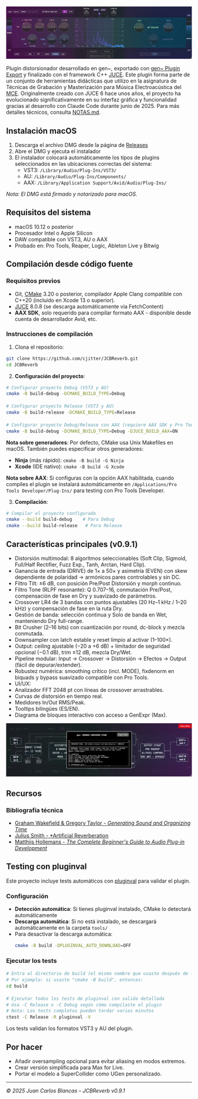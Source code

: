 ![JCBReverb Interface](Assets/screenshot.png)

Plugin distorsionador desarrollado en gen~, exportado con [gen~ Plugin Export](https://github.com/Cycling74/gen-plugin-export) y finalizado con el framework C++ [JUCE](https://github.com/juce-framework/JUCE). Este plugin forma parte de un conjunto de herramientas didácticas que utilizo en la asignatura de Técnicas de Grabación y Masterización para Música Electroacústica del [MCE](https://katarinagurska.com/curso-of/master-de-composicion-electroacustica-mce/). Originalmente creado con JUCE 6 hace unos años, el proyecto ha evolucionado significativamente en su interfaz gráfica y funcionalidad gracias al desarrollo con Claude Code durante junio de 2025. Para más detalles técnicos, consulta [NOTAS.md](NOTAS.md).

## Instalación macOS
1. Descarga el archivo DMG desde la página de [Releases](https://github.com/cjitter/JCBReverb/releases)
2. Abre el DMG y ejecuta el instalador
3. El instalador colocará automáticamente los tipos de plugins seleccionados en las ubicaciones correctas del sistema:
   - VST3: `/Library/Audio/Plug-Ins/VST3/`
   - AU: `/Library/Audio/Plug-Ins/Components/`
   - AAX: `/Library/Application Support/Avid/Audio/Plug-Ins/`

*Nota: El DMG está firmado y notarizado para macOS.*

## Requisitos del sistema

- macOS 10.12 o posterior
- Procesador Intel o Apple Silicon
- DAW compatible con VST3, AU o AAX
- Probado en: Pro Tools, Reaper, Logic, Ableton Live y Bitwig

## Compilación desde código fuente

### Requisitos previos
- Git, [CMake](https://cmake.org) 3.20 o posterior, compilador Apple Clang compatible con C++20 (incluido en Xcode 13 o superior).
- [JUCE](https://github.com/juce-framework/JUCE) 8.0.8 (se descarga automáticamente via FetchContent)
- **AAX SDK**, solo requerido para compilar formato AAX - disponible desde cuenta de desarrollador Avid, etc.

### Instrucciones de compilación

1. Clona el repositorio:
```bash
git clone https://github.com/cjitter/JCBReverb.git
cd JCBReverb
```

2. **Configuración del proyecto**:
```bash
# Configurar proyecto Debug (VST3 y AU)
cmake -B build-debug -DCMAKE_BUILD_TYPE=Debug

# Configurar proyecto Release (VST3 y AU)
cmake -B build-release -DCMAKE_BUILD_TYPE=Release

# Configurar proyecto Debug/Release con AAX (requiere AAX SDK y Pro Tools Developer instalado)
cmake -B build-debug -DCMAKE_BUILD_TYPE=Debug -DJUCE_BUILD_AAX=ON
```

**Nota sobre generadores**: Por defecto, CMake usa Unix Makefiles en macOS. También puedes especificar otros generadores:
- **Ninja** (más rápido): `cmake -B build -G Ninja`
- **Xcode** (IDE nativo): `cmake -B build -G Xcode`

**Nota sobre AAX**: Si configuras con la opción AAX habilitada, cuando compiles el plugin se instalará automáticamente en `/Applications/Pro Tools Developer/Plug-Ins/` para testing con Pro Tools Developer.

3. **Compilación**:
```bash
# Compilar el proyecto configurado
cmake --build build-debug    # Para Debug
cmake --build build-release   # Para Release
```

## Características principales (v0.9.1)

- Distorsión multimodal: 8 algoritmos seleccionables (Soft Clip, Sigmoid, Full/Half Rectifier, Fuzz Exp., Tanh, Arctan, Hard Clip).
- Ganancia de entrada (DRIVE) de 1× a 50× y asimetría (EVEN) con skew dependiente de polaridad → armónicos pares controlables y sin DC.
- Filtro Tilt: ±6 dB, con posición Pre/Post Distorsión y morph continuo.
- Filtro Tone (RLPF resonante): Q 0.707–16, conmutación Pre/Post, compensación de fase en Dry y suavizado de parámetros.
- Crossover LR4 de 3 bandas con puntos ajustables (20 Hz–1 kHz / 1–20 kHz) y compensación de fase en la ruta Dry.
- Gestión de banda: selección continua y Solo de banda en Wet, manteniendo Dry full-range.
- Bit Crusher (2–16 bits) con cuantización por round, dc-block y mezcla conmutada.
- Downsampler con latch estable y reset limpio al activar (1–100×).
- Output: ceiling ajustable (−20 a +6 dB) + limitador de seguridad opcional (−0.1 dB), trim ±12 dB, mezcla Dry/Wet.
- Pipeline modular: Input → Crossover → Distorsión → Efectos → Output (fácil de depurar/extender).
- Robustez numérica: smoothing crítico (incl. MODE), fixdenorm en biquads y bypass suavizado compatible con Pro Tools.
- UI/UX:
- Analizador FFT 2048 pt con líneas de crossover arrastrables.
- Curvas de distorsión en tiempo real.
- Medidores In/Out RMS/Peak.
- Tooltips bilingües (ES/EN).
- Diagrama de bloques interactivo con acceso a GenExpr (Max).

![Diagrama de Bloques](Assets/screenshotDiagram.png)

## Recursos

### Bibliografía técnica
- [Graham Wakefield & Gregory Taylor - *Generating Sound and Organizing Time*](https://cycling74.com/books/go)
- [Julius Smith - *Artificial Reverberation](https://ccrma.stanford.edu/~jos/pasp/Artificial_Reverberation.html)
- [Matthijs Hollemans - *The Complete Beginner's Guide to Audio Plug-in Development*](https://www.theaudioprogrammer.com/books/beginners-plugin-book)

## Testing con pluginval

Este proyecto incluye tests automáticos con [pluginval](https://github.com/Tracktion/pluginval) para validar el plugin.

### Configuración

- **Detección automática**: Si tienes pluginval instalado, CMake lo detectará automáticamente
- **Descarga automática**: Si no está instalado, se descargará automáticamente en la carpeta `tools/`
- Para desactivar la descarga automática:
  ```bash
  cmake -B build -DPLUGINVAL_AUTO_DOWNLOAD=OFF
  ```

### Ejecutar los tests

```bash
# Entra al directorio de build (el mismo nombre que usaste después de -B al configurar)
# Por ejemplo: si usaste "cmake -B build", entonces:
cd build

# Ejecutar todos los tests de pluginval con salida detallada
# Usa -C Release o -C Debug según cómo compilaste el plugin
# Nota: Los tests completos pueden tardar varios minutos
ctest -C Release -R pluginval -V
```

Los tests validan los formatos VST3 y AU del plugin.

## Por hacer

- Añadir oversampling opcional para evitar aliasing en modos extremos.
- Crear versión simplificada para Max for Live.
- Portar el modelo a SuperCollider como UGen personalizado.

---

*© 2025 Juan Carlos Blancas – JCBReverb v0.9.1*

